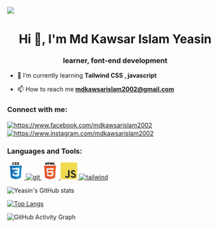 ![](./cover.png)

<h1 align="center">Hi 👋, I'm Md Kawsar Islam Yeasin</h1>
<h3 align="center">learner, font-end development</h3>

- 🌱 I’m currently learning **Tailwind CSS , javascript**

- 📫 How to reach me **mdkawsarislam2002@gmail.com**

<h3 align="left">Connect with me:</h3>
<p align="left">
<a href="https://fb.com/https://www.facebook.com/mdkawsarislam2002" target="blank"><img align="center" src="https://raw.githubusercontent.com/rahuldkjain/github-profile-readme-generator/master/src/images/icons/Social/facebook.svg" alt="https://www.facebook.com/mdkawsarislam2002" height="30" width="40" /></a>
<a href="https://www.instagram.com/mdkawsarislam2002/" target="blank"><img align="center" src="https://raw.githubusercontent.com/rahuldkjain/github-profile-readme-generator/master/src/images/icons/Social/instagram.svg" alt="https://www.instagram.com/mdkawsarislam2002" height="30" width="40" /></a>

</p>

<h3 align="left">Languages and Tools:</h3>
<p align="left"> <a href="https://www.w3schools.com/css/" target="_blank" rel="noreferrer"> <img src="https://raw.githubusercontent.com/devicons/devicon/master/icons/css3/css3-original-wordmark.svg" alt="css3" width="40" height="40"/> </a> <a href="https://www.figma.com/" target="_blank" rel="noreferrer">  <img src="https://www.vectorlogo.zone/logos/git-scm/git-scm-icon.svg" alt="git" width="40" height="40"/> </a> <a href="https://www.w3.org/html/" target="_blank" rel="noreferrer"> <img src="https://raw.githubusercontent.com/devicons/devicon/master/icons/html5/html5-original-wordmark.svg" alt="html5" width="40" height="40"/> </a> <a href="https://developer.mozilla.org/en-US/docs/Web/JavaScript" target="_blank" rel="noreferrer"> <img src="https://raw.githubusercontent.com/devicons/devicon/master/icons/javascript/javascript-original.svg" alt="javascript" width="40" height="40"/> </a> <a href="https://tailwindcss.com/" target="_blank" rel="noreferrer"> <img src="https://www.vectorlogo.zone/logos/tailwindcss/tailwindcss-icon.svg" alt="tailwind" width="40" height="40"/> </a> </p>

![Yeasin's GitHub stats](https://github-readme-stats.vercel.app/api?username=Mdkawsarislam2002&theme=radical_icons=true)

[![Top Langs](https://github-readme-stats.vercel.app/api/top-langs/?username=mdkawsarislam2002)](https://github.com/anuraghazra/github-readme-stats)

![GitHub Activity Graph](https://activity-graph.herokuapp.com/graph?username=mdkawsarislam2002)

